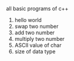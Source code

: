 all basic programs of c++ 
1. hello world
2. swap two number
3. add two number
4. multiply two number
5. ASCII value of char
6. size of data type
